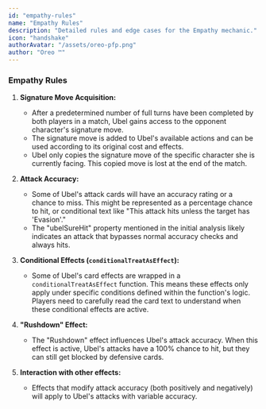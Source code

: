 ```yaml
---
id: "empathy-rules"
name: "Empathy Rules"
description: "Detailed rules and edge cases for the Empathy mechanic."
icon: "handshake"
authorAvatar: "/assets/oreo-pfp.png"
author: "Oreo ™️"
---
```


### Empathy Rules

1.  **Signature Move Acquisition:**
    * After a predetermined number of full turns have been completed by both players in a match, Ubel gains access to the opponent character's signature move.
    * The signature move is added to Ubel's available actions and can be used according to its original cost and effects.
    * Ubel only copies the signature move of the specific character she is currently facing. This copied move is lost at the end of the match.

2.  **Attack Accuracy:**
    * Some of Ubel's attack cards will have an accuracy rating or a chance to miss. This might be represented as a percentage chance to hit, or conditional text like "This attack hits unless the target has 'Evasion'."
    * The "ubelSureHit" property mentioned in the initial analysis likely indicates an attack that bypasses normal accuracy checks and always hits.

3.  **Conditional Effects (`conditionalTreatAsEffect`):**
    * Some of Ubel's card effects are wrapped in a `conditionalTreatAsEffect` function. This means these effects only apply under specific conditions defined within the function's logic. Players need to carefully read the card text to understand when these conditional effects are active.

4.  **"Rushdown" Effect:**
    * The "Rushdown" effect influences Ubel's attack accuracy. When this effect is active, Ubel's attacks have a 100% chance to hit, but they can still get blocked by defensive cards.

5.  **Interaction with other effects:**
    * Effects that modify attack accuracy (both positively and negatively) will apply to Ubel's attacks with variable accuracy.